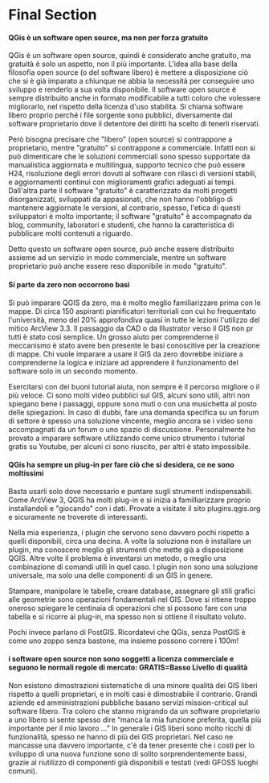 # Final Section

#### QGis è un software open source, ma non per forza gratuito

QGis è un software open source, quindi è considerato anche gratuito, ma gratuità è solo un aspetto, non il più importante. L'idea alla base della filosofia open source (o del software libero) è mettere a disposizione ciò che si è già imparato a chiunque ne abbia la necessità per conseguire uno sviluppo e renderlo a sua volta disponibile. Il software open source è sempre distribuito anche in formato modificabile a tutti coloro che volessere migliorarlo, nel rispetto della licenza d'uso stabilita. Si chiama software libero proprio perché i file sorgente sono pubblici, diversamente dal software proprietario dove il detentore dei diritti ha scelto di tenerli riservati.

Però bisogna precisare che "libero" (open source) si contrappone a proprietario, mentre "gratuito" si contrappone a commerciale. Infatti non si può dimenticare che le soluzioni commerciali sono spesso supportate da manualistica aggiornata e multilingua, supporto tecnico che può essere H24, risoluzione degli errori dovuti al software con rilasci di versioni stabili, e aggiornamenti continui con miglioramenti grafici adeguati ai tempi. Dall'altra parte il software "gratuito" è caratterizzato da molti progetti disorganizzati, sviluppati da appasionati, che non hanno l'obbligo di mantenere aggiornate le versioni, al contrario, spesso, l'etica di questi sviluppatori è molto importante; il software "gratuito" è accompagnato da blog, community, laboratori e studenti, che hanno la caratteristica di pubblicare molti contenuti a riguardo.

Detto questo un software open source, può anche essere distribuito assieme ad un servizio in modo commerciale, mentre un software proprietario può anche essere reso disponibile in modo "gratuito".

#### Si parte da zero non occorrono basi

Si può imparare QGIS da zero, ma è molto meglio familiarizzare prima con le mappe. Di circa 150 aspiranti pianificatori territoriali con cui ho frequentato l'università, meno del 20% approfondiva quasi in tutte le lezioni l'utilizzo del mitico ArcView 3.3. Il passaggio da CAD o da Illustrator verso il GIS non pr tutti è stato così semplice. Un grosso aiuto per comprenderne il meccanismo è stato avere ben presente le basi conoscitive per la creazione di mappe. Chi vuole imparare a usare il GIS da zero dovrebbe iniziare a comprenderne la logica e iniziare ad apprendere il funzionamento del software solo in un secondo momento.

Esercitarsi con dei buoni tutorial aiuta, non sempre è il percorso migliore o il più veloce. Ci sono molti video pubblici sul GIS, alcuni sono utili, altri non spiegano bene i passaggi, oppure sono muti o con una musichetta al posto delle spiegazioni. In caso di dubbi, fare una domanda specifica su un forum di settore è spesso una soluzione vincente, meglio ancora se i video sono accompagnati da un forum o uno spazio di discussione. Personalmente ho provato a imparare software utilizzando come unico strumento i tutorial gratis su Youtube, per alcuni ci sono riuscito, per altri è stato impossibile.

#### QGis ha sempre un plug-in per fare ciò che si desidera, ce ne sono moltissimi

Basta usarli solo dove necessario e puntare sugli strumenti indispensabili. Come ArcView 3, QGIS ha molti plug-in e si inizia a familliarizzare proprio installandoli e "giocando" con i dati. Provate a visitate il sito plugins.qgis.org e sicuramente ne troverete di interessanti.

Nella mia esperienza, i plugin che servono sono davvero pochi rispetto a quelli disponibili, circa una decina. A volte la soluzione non è installare un plugin, ma conoscere meglio gli strumenti che mette già a disposizione QGIS. Altre volte il problema è inventarsi un metodo, o meglio una combinazione di comandi utili in quel caso. I plugin non sono una soluzione universale, ma solo una delle componenti di un GIS in genere.

Stampare, manipolare le tabelle, creare database, assegnare gli stili grafici alle geometrie sono operazioni fondamentali nel GIS. Dove si ritiene troppo oneroso spiegare le centinaia di operazioni che si possono fare con una tabella e si ricorre ai plug-in, ma spesso non si ottiene il risultato voluto.

Pochi invece parlano di PostGIS. Ricordatevi che QGis, senza PostGIS è come uno zoppo senza bastone, ma insieme possono correre i 100m!

#### i software open source non sono soggetti a licenza commerciale e seguono le normali regole di mercato: GRATIS=Basso Livello di qualità

Non esistono dimostrazioni sistematiche di una minore qualità dei GIS liberi rispetto a quelli proprietari, e in molti casi è dimostrabile il contrario. Grandi aziende ed amministrazioni pubbliche basano servizi mission-critical sul software libero. Tra coloro che stanno migrando da un software proprietario a uno libero si sente spesso dire “manca la mia funzione preferita, quella più importante per il mio lavoro …” In generale i GIS liberi sono molto ricchi di funzionalità, spesso ne hanno di più dei GIS proprietari. Nel caso ne mancasse una davvero importante, c'è da tener presente che i costi per lo sviluppo di una nuova funzione sono di solito sorprendentemente bassi, grazie al riutilizzo di componenti già disponibili e testati (vedi GFOSS luoghi comuni).
